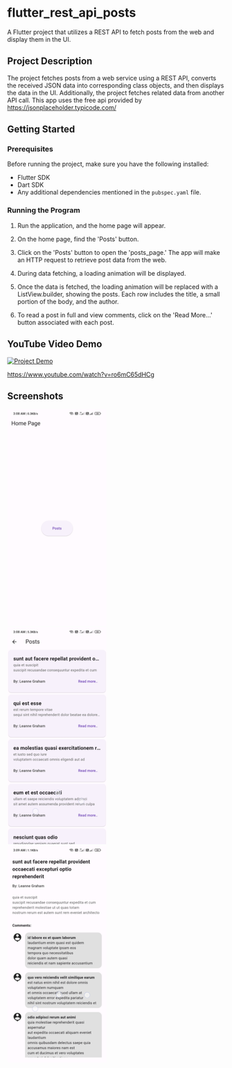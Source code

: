 # flutter_rest_api_posts

A Flutter project that utilizes a REST API to fetch posts from the web and display them in the UI.

## Project Description

The project fetches posts from a web service using a REST API, converts the received JSON data into corresponding class objects, and then displays the data in the UI. Additionally, the project fetches related data from another API call.
This app uses the free api provided by https://jsonplaceholder.typicode.com/

## Getting Started

### Prerequisites

Before running the project, make sure you have the following installed:

- Flutter SDK
- Dart SDK
- Any additional dependencies mentioned in the `pubspec.yaml` file.

### Running the Program

1. Run the application, and the home page will appear.

2. On the home page, find the 'Posts' button.

3. Click on the 'Posts' button to open the 'posts_page.' The app will make an HTTP request to retrieve post data from the web.

4. During data fetching, a loading animation will be displayed.

5. Once the data is fetched, the loading animation will be replaced with a ListView.builder, showing the posts. Each row includes the title, a small portion of the body, and the author.

6. To read a post in full and view comments, click on the 'Read More...' button associated with each post.

## YouTube Video Demo

[![Project Demo](https://img.youtube.com/vi/ro6mC65dHCg/0.jpg)](https://www.youtube.com/watch?v=ro6mC65dHCg)

https://www.youtube.com/watch?v=ro6mC65dHCg

## Screenshots

<img src="screenshots/Screenshot_1.jpg" height="500em"/>&nbsp;&nbsp;&nbsp;&nbsp;&nbsp;&nbsp;&nbsp;&nbsp;&nbsp;&nbsp;&nbsp;<img src="screenshots/Screenshot_2.jpg" height="500em"/>&nbsp;&nbsp;&nbsp;&nbsp;&nbsp;&nbsp;&nbsp;&nbsp;&nbsp;&nbsp;&nbsp;<img src="screenshots/Screenshot_3.jpg" height="500em"/>


